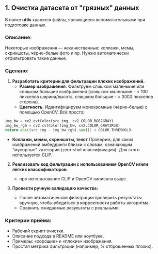 ## 1. Очистка датасета от "грязных" данных

В папке **utils** хранятся файлы, являющиеся вспомогательными при подготовке данных.

### Описание:
Некоторые изображения — некачественные: коллажи, мемы, скриншоты, чёрно-белые фото и пр. Нужно автоматически отфильтровать такие данные.
 
### Сделано:
1. **Разработать критерии для фильтрации плохих изображений.**
   - **Размер изображения.** Фильтруем слишком маленькие или слишком большие изображения (слишком маленькие - < 100 пикселов ширина/высота, слишком большие - > 3000 пикселов сторона).
   - **Цветность.** Идентифицируем монохромные (чёрно-белые) с помощью OpenCV. Всё просто: 
```python
img_bw = cv2.cvtColor(src_img, cv2.COLOR_RGB2GRAY)
img_bw_rgb = cv2.cvtColor(img_bw, cv2.COLOR_GRAY2RGB)
return abs((src_img - img_bw_rgb).sum()) < COLOR_THRESHOLD
```
   - **Коллажи, мемы, скриншоты, текст** Проверим, для каких изображений эмбеддинги близки к словам, означающим "мусорные" категории (zero-shot классификация). Для этого используется CLIP.

2. **Реализовать код фильтрации с использованием OpenCV и/или лёгких классификаторов:**
   - про использование CLIP и OpenCV написала выше.

3. **Провести ручную валидацию качества:**
   - После автоматической фильтрации проверить результаты вручную, чтобы убедиться в корректности работы алгоритма.
   - Сравнить ожидаемые результаты с реальными.

### Критерии приёма:
- Рабочий скрипт очистки.
- Описание подхода в README или ноутбуке.
- Примеры: «хорошие» и «плохие» изображения.
- Простая метрика фильтрации (например, % отброшенных плохих).
